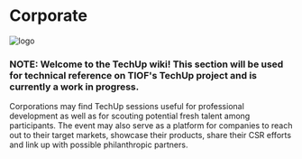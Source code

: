 # Corporate

![logo](https://user-images.githubusercontent.com/9198668/103220584-8fe60480-495b-11eb-91c8-80ccb27aef16.png)

### NOTE: Welcome to the TechUp wiki! This section will be used for technical reference on TIOF's TechUp project and is currently a work in progress.

Corporations may find TechUp sessions useful for professional development as well as for scouting potential fresh talent among participants. The event may also serve as a platform for companies to reach out to their target markets, showcase their products, share their CSR efforts and link up with possible philanthropic partners.
